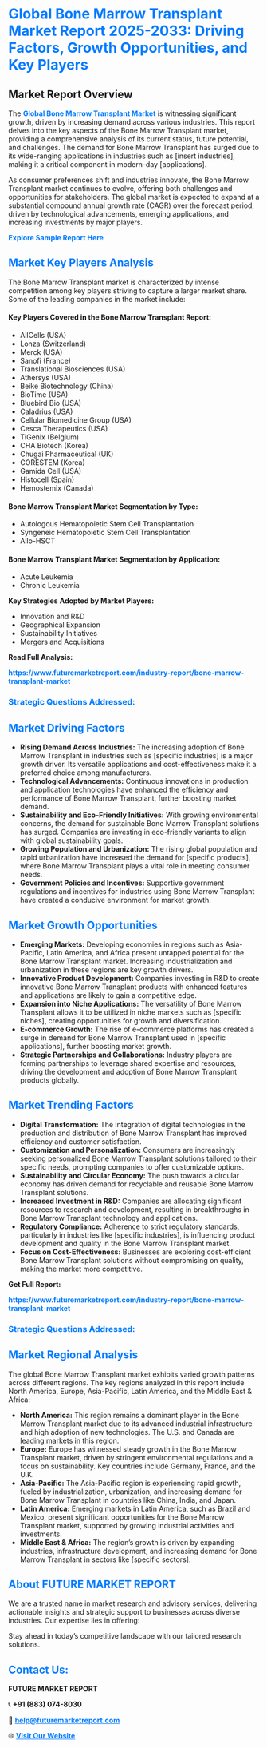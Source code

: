 <h1 style="color: #007BFF;">Global Bone Marrow Transplant Market Report 2025-2033: Driving Factors, Growth Opportunities, and Key Players</h1>

<section id="overview">
<h2>Market Report Overview</h2>
<p>The <a href="https://www.futuremarketreport.com/industry-report/bone-marrow-transplant-market" style="color: #007BFF; text-decoration: none;"><strong>Global Bone Marrow Transplant Market</strong></a> is witnessing significant growth, driven by increasing demand across various industries. This report delves into the key aspects of the Bone Marrow Transplant market, providing a comprehensive analysis of its current status, future potential, and challenges. The demand for Bone Marrow Transplant has surged due to its wide-ranging applications in industries such as [insert industries], making it a critical component in modern-day [applications].</p>
<p>As consumer preferences shift and industries innovate, the Bone Marrow Transplant market continues to evolve, offering both challenges and opportunities for stakeholders. The global market is expected to expand at a substantial compound annual growth rate (CAGR) over the forecast period, driven by technological advancements, emerging applications, and increasing investments by major players.</p>
</section>

<section id="overview">
<p><a href="https://www.futuremarketreport.com/request-sample/reportId=99226" style="color: #007BFF; text-decoration: none;"><strong>Explore Sample Report Here</strong></a></p>
</section>

<section id="key-players">
<h2 style="color: #007BFF;">Market Key Players Analysis</h2>
<p>The Bone Marrow Transplant market is characterized by intense competition among key players striving to capture a larger market share. Some of the leading companies in the market include:</p>
<h4>Key Players Covered in the Bone Marrow Transplant Report:</h4>
<ul><li>AllCells (USA)</li><li>Lonza (Switzerland)</li><li>Merck (USA)</li><li>Sanofi (France)</li><li>Translational Biosciences (USA)</li><li>Athersys (USA)</li><li>Beike Biotechnology (China)</li><li>BioTime (USA)</li><li>Bluebird Bio (USA)</li><li>Caladrius (USA)</li><li>Cellular Biomedicine Group (USA)</li><li>Cesca Therapeutics (USA)</li><li>TiGenix (Belgium)</li><li>CHA Biotech (Korea)</li><li>Chugai Pharmaceutical (UK)</li><li>CORESTEM (Korea)</li><li>Gamida Cell (USA)</li><li>Histocell (Spain)</li><li>Hemostemix (Canada)</li></ul>
<h4>Bone Marrow Transplant Market Segmentation by Type:</h4>
<ul><li>Autologous Hematopoietic Stem Cell Transplantation</li><li>Syngeneic Hematopoietic Stem Cell Transplantation</li><li>Allo-HSCT</li></ul>

<h4>Bone Marrow Transplant Market Segmentation by Application:</h4>
<ul><li>Acute Leukemia</li><li>Chronic Leukemia</li></ul>
<p><strong>Key Strategies Adopted by Market Players:</strong></p>
<ul>
<li>Innovation and R&D</li>
<li>Geographical Expansion</li>
<li>Sustainability Initiatives</li>
<li>Mergers and Acquisitions</li>
</ul>
</section>

<section>
<p><strong>Read Full Analysis: </strong></p><a href="https://www.futuremarketreport.com/industry-report/bone-marrow-transplant-market" style="color: #007BFF; text-decoration: none;"><strong>https://www.futuremarketreport.com/industry-report/bone-marrow-transplant-market</strong></a>
<h3 style="color: #007BFF;">Strategic Questions Addressed:</h3>
</section>

<section id="driving-factors">
<h2 style="color: #007BFF;">Market Driving Factors</h2>
<ul>
<li><strong>Rising Demand Across Industries:</strong> The increasing adoption of Bone Marrow Transplant in industries such as [specific industries] is a major growth driver. Its versatile applications and cost-effectiveness make it a preferred choice among manufacturers.</li>
<li><strong>Technological Advancements:</strong> Continuous innovations in production and application technologies have enhanced the efficiency and performance of Bone Marrow Transplant, further boosting market demand.</li>
<li><strong>Sustainability and Eco-Friendly Initiatives:</strong> With growing environmental concerns, the demand for sustainable Bone Marrow Transplant solutions has surged. Companies are investing in eco-friendly variants to align with global sustainability goals.</li>
<li><strong>Growing Population and Urbanization:</strong> The rising global population and rapid urbanization have increased the demand for [specific products], where Bone Marrow Transplant plays a vital role in meeting consumer needs.</li>
<li><strong>Government Policies and Incentives:</strong> Supportive government regulations and incentives for industries using Bone Marrow Transplant have created a conducive environment for market growth.</li>
</ul>
</section>

<section id="growth-opportunities">
<h2 style="color: #007BFF;">Market Growth Opportunities</h2>
<ul>
<li><strong>Emerging Markets:</strong> Developing economies in regions such as Asia-Pacific, Latin America, and Africa present untapped potential for the Bone Marrow Transplant market. Increasing industrialization and urbanization in these regions are key growth drivers.</li>
<li><strong>Innovative Product Development:</strong> Companies investing in R&D to create innovative Bone Marrow Transplant products with enhanced features and applications are likely to gain a competitive edge.</li>
<li><strong>Expansion into Niche Applications:</strong> The versatility of Bone Marrow Transplant allows it to be utilized in niche markets such as [specific niches], creating opportunities for growth and diversification.</li>
<li><strong>E-commerce Growth:</strong> The rise of e-commerce platforms has created a surge in demand for Bone Marrow Transplant used in [specific applications], further boosting market growth.</li>
<li><strong>Strategic Partnerships and Collaborations:</strong> Industry players are forming partnerships to leverage shared expertise and resources, driving the development and adoption of Bone Marrow Transplant products globally.</li>
</ul>
</section>

<section id="trending-factors">
<h2 style="color: #007BFF;">Market Trending Factors</h2>
<ul>
<li><strong>Digital Transformation:</strong> The integration of digital technologies in the production and distribution of Bone Marrow Transplant has improved efficiency and customer satisfaction.</li>
<li><strong>Customization and Personalization:</strong> Consumers are increasingly seeking personalized Bone Marrow Transplant solutions tailored to their specific needs, prompting companies to offer customizable options.</li>
<li><strong>Sustainability and Circular Economy:</strong> The push towards a circular economy has driven demand for recyclable and reusable Bone Marrow Transplant solutions.</li>
<li><strong>Increased Investment in R&D:</strong> Companies are allocating significant resources to research and development, resulting in breakthroughs in Bone Marrow Transplant technology and applications.</li>
<li><strong>Regulatory Compliance:</strong> Adherence to strict regulatory standards, particularly in industries like [specific industries], is influencing product development and quality in the Bone Marrow Transplant market.</li>
<li><strong>Focus on Cost-Effectiveness:</strong> Businesses are exploring cost-efficient Bone Marrow Transplant solutions without compromising on quality, making the market more competitive.</li>
</ul>
</section>

<section>
<p><strong>Get Full Report: </strong></p><a href="https://www.futuremarketreport.com/industry-report/bone-marrow-transplant-market" style="color: #007BFF; text-decoration: none;"><strong>https://www.futuremarketreport.com/industry-report/bone-marrow-transplant-market</strong></a>
<h3 style="color: #007BFF;">Strategic Questions Addressed:</h3>
</section>


<section id="regional-analysis">
<h2 style="color: #007BFF;">Market Regional Analysis</h2>
<p>The global Bone Marrow Transplant market exhibits varied growth patterns across different regions. The key regions analyzed in this report include North America, Europe, Asia-Pacific, Latin America, and the Middle East & Africa:</p>
<ul>
<li><strong>North America:</strong> This region remains a dominant player in the Bone Marrow Transplant market due to its advanced industrial infrastructure and high adoption of new technologies. The U.S. and Canada are leading markets in this region.</li>
<li><strong>Europe:</strong> Europe has witnessed steady growth in the Bone Marrow Transplant market, driven by stringent environmental regulations and a focus on sustainability. Key countries include Germany, France, and the U.K.</li>
<li><strong>Asia-Pacific:</strong> The Asia-Pacific region is experiencing rapid growth, fueled by industrialization, urbanization, and increasing demand for Bone Marrow Transplant in countries like China, India, and Japan.</li>
<li><strong>Latin America:</strong> Emerging markets in Latin America, such as Brazil and Mexico, present significant opportunities for the Bone Marrow Transplant market, supported by growing industrial activities and investments.</li>
<li><strong>Middle East & Africa:</strong> The region’s growth is driven by expanding industries, infrastructure development, and increasing demand for Bone Marrow Transplant in sectors like [specific sectors].</li>
</ul>
</section>

<footer>
<h2 style="color: #007BFF;">About FUTURE MARKET REPORT</h2>
<p>We are a trusted name in market research and advisory services, delivering actionable insights and strategic support to businesses across diverse industries. Our expertise lies in offering:</p>

<p>Stay ahead in today’s competitive landscape with our tailored research solutions.</p>

<h2 style="color: #007BFF;">Contact Us:</h2>
<p><strong>FUTURE MARKET REPORT</strong></p>
<p>📞 <strong>+91 (883) 074-8030</strong></p>
<p>📧 <strong><a href="mailto:help@futuremarketreport.com" style="color: #007BFF;">help@futuremarketreport.com</a></strong></p>
<p>🌐 <strong><a href="https://www.futuremarketreport.com/" style="color: #007BFF;">Visit Our Website</a></strong></p>
</footer>